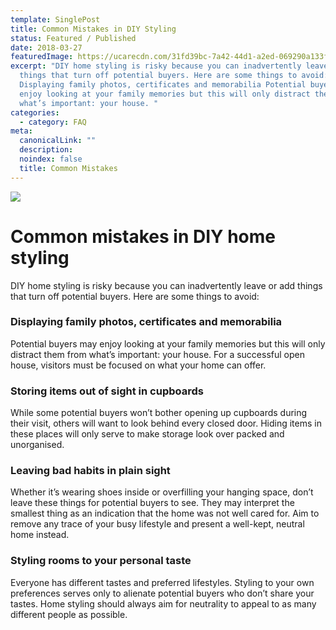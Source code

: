```yaml
---
template: SinglePost
title: Common Mistakes in DIY Styling
status: Featured / Published
date: 2018-03-27
featuredImage: https://ucarecdn.com/31fd39bc-7a42-44d1-a2ed-069290a133f4/
excerpt: "DIY home styling is risky because you can inadvertently leave or add
  things that turn off potential buyers. Here are some things to avoid:
  Displaying family photos, certificates and memorabilia Potential buyers may
  enjoy looking at your family memories but this will only distract them from
  what’s important: your house. "
categories:
  - category: FAQ
meta:
  canonicalLink: ""
  description: 
  noindex: false
  title: Common Mistakes
---
```

![](https://ucarecdn.com/d62e393e-7897-4a40-a84d-abb6902fd1ec/)

# Common mistakes in DIY home styling

DIY home styling is risky because you can inadvertently leave or add things that turn off potential buyers. Here are some things to avoid:

### Displaying family photos, certificates and memorabilia

Potential buyers may enjoy looking at your family memories but this will only distract them from what’s important: your house. For a successful open house, visitors must be focused on what your home can offer.

### Storing items out of sight in cupboards

While some potential buyers won’t bother opening up cupboards during their visit, others will want to look behind every closed door. Hiding items in these places will only serve to make storage look over packed and unorganised.

### Leaving bad habits in plain sight

Whether it’s wearing shoes inside or overfilling your hanging space, don’t leave these things for potential buyers to see. They may interpret the smallest thing as an indication that the home was not well cared for. Aim to remove any trace of your busy lifestyle and present a well-kept, neutral home instead.

### Styling rooms to your personal taste

Everyone has different tastes and preferred lifestyles. Styling to your own preferences serves only to alienate potential buyers who don’t share your tastes. Home styling should always aim for neutrality to appeal to as many different people as possible.